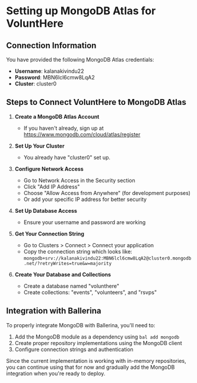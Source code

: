 # Setting up MongoDB Atlas for VoluntHere

## Connection Information

You have provided the following MongoDB Atlas credentials:

- **Username**: kalanakivindu22
- **Password**: MBN6lcl6cmw8LqA2
- **Cluster**: cluster0

## Steps to Connect VoluntHere to MongoDB Atlas

1. **Create a MongoDB Atlas Account**
   - If you haven't already, sign up at https://www.mongodb.com/cloud/atlas/register

2. **Set Up Your Cluster**
   - You already have "cluster0" set up.

3. **Configure Network Access**
   - Go to Network Access in the Security section
   - Click "Add IP Address"
   - Choose "Allow Access from Anywhere" (for development purposes)
   - Or add your specific IP address for better security

4. **Set Up Database Access**
   - Ensure your username and password are working

5. **Get Your Connection String**
   - Go to Clusters > Connect > Connect your application
   - Copy the connection string which looks like:
     `mongodb+srv://kalanakivindu22:MBN6lcl6cmw8LqA2@cluster0.mongodb.net/?retryWrites=true&w=majority`

6. **Create Your Database and Collections**
   - Create a database named "volunthere"
   - Create collections: "events", "volunteers", and "rsvps"

## Integration with Ballerina

To properly integrate MongoDB with Ballerina, you'll need to:

1. Add the MongoDB module as a dependency using `bal add mongodb`
2. Create proper repository implementations using the MongoDB client
3. Configure connection strings and authentication

Since the current implementation is working with in-memory repositories, you can continue using that for now and gradually add the MongoDB integration when you're ready to deploy.
